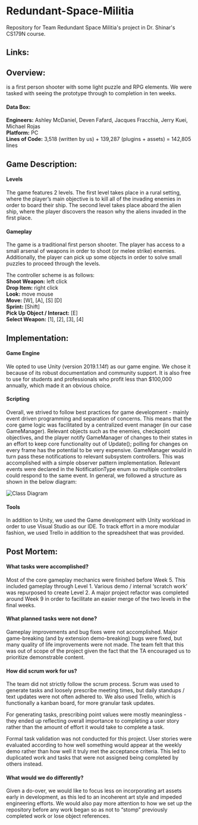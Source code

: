 # Redundant-Space-Militia  
Repository for Team Redundant Space Militia's project in Dr. Shinar's CS179N course.



## Links:  



## Overview:  
<Insert Game Title Here> is a first person shooter with some light puzzle and RPG elements. We were tasked with seeing the prototype through to completion in ten weeks.

#### Data Box:  
**Engineers:** Ashley McDaniel, Deven Fafard, Jacques Fracchia, Jerry Kuei, Michael Rojas  
**Platform:** PC  
**Lines of Code:** 3,518 (written by us) + 139,287 (plugins + assets) = 142,805 lines  


## Game Description:  
#### Levels  
The game features 2 levels. The first level takes place in a rural setting, where the player’s main objective is to kill all of the invading enemies in order to board their ship. The second level takes place aboard the alien ship, where the player discovers the reason why the aliens invaded in the first place.

#### Gameplay  
The game is a traditional first person shooter. The player has access to a small arsenal of weapons in order to shoot (or melee strike) enemies. Additionally, the player can pick up some objects in order to solve small puzzles to proceed through the levels. 

The controller scheme is as follows:  
**Shoot Weapon:** left click  
**Drop Item:** right click  
**Look:**  move mouse  
**Move:** [W], [A], [S] [D]  
**Sprint:** [Shift]   
**Pick Up Object / Interact:** [E]  
**Select Weapon:** [1], [2], [3], [4]  


## Implementation:  
#### Game Engine  
We opted to use Unity (version 2019.1.14f) as our game engine. We chose it because of its robust documentation and community support. It is also free to use for students and professionals who profit less than $100,000 annually, which made it an obvious choice.

#### Scripting  
Overall, we strived to follow best practices for game development - mainly event driven programming and separation of concerns. This means that the core game logic was facilitated by a centralized event manager (in our case GameManager). Relevant objects such as the enemies, checkpoint objectives, and the player notify GameManager of changes to their states in an effort to keep core functionality out of Update(); polling for changes on every frame has the potential to be very expensive. GameManager would in turn pass these notifications to relevant subsystem controllers. This was accomplished with a simple observer pattern implementation. Relevant events were declared in the NotificationType enum so multiple controllers could respond to the same event. In general, we followed a structure as shown in the below diagram:

![Class Diagram](https://i.imgur.com/i3og5VX.png)

#### Tools  
In addition to Unity, we used the Game development with Unity workload in order to use Visual Studio as our IDE. To track effort in a more modular fashion, we used Trello in addition to the spreadsheet that was provided.


## Post Mortem:  
#### What tasks were accomplished?  
Most of the core gameplay mechanics were finished before Week 5. This included gameplay through Level 1. Various demo / internal ‘scratch work’ was repurposed to create Level 2. A major project refactor was completed around Week 9 in order to facilitate an easier merge of the two levels in the final weeks.

#### What planned tasks were not done?  
Gameplay improvements and bug fixes were not accomplished. Major game-breaking (and by extension demo-breaking) bugs were fixed, but many quality of life improvements were not made. The team felt that this was out of scope of the project given the fact that the TA encouraged us to prioritize demonstrable content.

#### How did scrum work for us?  
The team did not strictly follow the scrum process. Scrum was used to generate tasks and loosely prescribe meeting times, but daily standups / text updates were not often adhered to. We also used Trello, which is functionally a kanban board, for more granular task updates.

For generating tasks, prescribing point values were mostly meaningless - they ended up reflecting overall importance to completing a user story rather than the amount of effort it would take to complete a task.

Formal task validation was not conducted for this project. User stories were evaluated according to how well something would appear at the weekly demo rather than how well it truly met the acceptance criteria. This led to duplicated work and tasks that were not assigned being completed by others instead.

#### What would we do differently?  
Given a do-over, we would like to focus less on incorporating art assets early in development, as this led to an incoherent art style and impeded engineering efforts. We would also pay more attention to how we set up the repository before any work began so as not to “stomp” previously completed work or lose object references.
